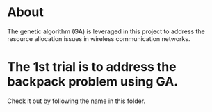 # About
The genetic algorithm (GA) is leveraged in this project to address the resource allocation issues in wireless communication networks.

# The 1st trial is to address the backpack problem using GA.
Check it out by following the name in this folder.
